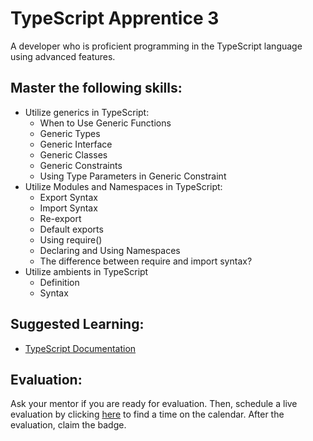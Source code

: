 # TypeScript Apprentice 3

A developer who is proficient programming in the TypeScript language using advanced features.

## Master the following skills:

* Utilize generics in TypeScript:
  * When to Use Generic Functions
  * Generic Types
  * Generic Interface
  * Generic Classes
  * Generic Constraints
  * Using Type Parameters in Generic Constraint
* Utilize Modules and Namespaces in TypeScript:
  * Export Syntax
  * Import Syntax
  * Re-export
  * Default exports
  * Using require()
  * Declaring and Using Namespaces
  * The difference between require and import syntax?
* Utilize ambients in TypeScript
  * Definition
  * Syntax

## Suggested Learning:

* [TypeScript Documentation](https://www.typescriptlang.org/)

## Evaluation:

Ask your mentor if you are ready for evaluation. Then, schedule a live evaluation by clicking [here](http://evals.codex.academy) to find a time on the calendar. After the evaluation, claim the badge.